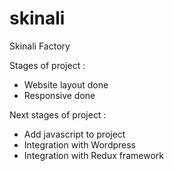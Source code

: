 # skinali
Skinali Factory

Stages of project :

- Website layout done
- Responsive done

Next stages of project :
- Add javascript to project
- Integration with Wordpress
- Integration with Redux framework
